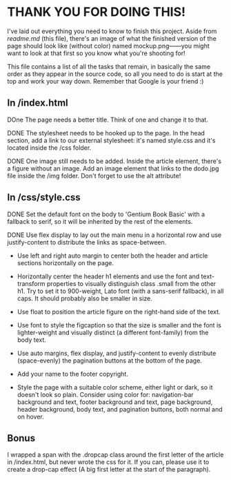 # THANK YOU FOR DOING THIS!
I've laid out everything you need to know to finish this project. Aside from *readme.md* (this file), there's an image of what the finished version of the page should look like (without color) named mockup.png——you might want to look at that first so you know what you're shooting for!

This file contains a list of all the tasks that remain, in basically the same order as they appear in the source code, so all you need to do is start at the top and work your way down. Remember that Google is your friend :)

## In /index.html
DOne The page needs a better title. Think of one and change it to that.

DONE The stylesheet needs to be hooked up to the page. In the head section, add a link to our external stylesheet: it's named style.css and it's located inside the /css folder.

DONE One image still needs to be added. Inside the article element, there's a figure without an image. Add an image element that links to the dodo.jpg file inside the /img folder. Don't forget to use the alt attribute!

## In /css/style.css
DONE Set the default font on the body to 'Gentium Book Basic' with a fallback to serif, so it will be inherited by the rest of the elements.

DONE Use flex display to lay out the main menu in a horizontal row and use justify-content to distribute the links as space-between.

+ Use left and right auto margin to center both the header and article sections horizontally on the page.

+ Horizontally center the header h1 elements and use the font and text-transform properties to visually distinguish class .small from the other h1. Try to set it to 900-weight, Lato font (with a sans-serif fallback), in all caps. It should probably also be smaller in size.

+ Use float to position the article figure on the right-hand side of the text.

+ Use font to style the figcaption so that the size is smaller and the font is lighter-weight and visually distinct (a different font-family) from the body text.

+ Use auto margins, flex display, and justify-content to evenly distribute (space-evenly) the pagination buttons at the bottom of the page.

+ Add your name to the footer copyright.

+ Style the page with a suitable color scheme, either light or dark, so it doesn't look so plain. Consider using color for: navigation-bar background and text, footer background and text, page background, header background, body text, and pagination buttons, both normal and on hover.

## Bonus
I wrapped a span with the .dropcap class around the first letter of the article in /index.html, but never wrote the css for it. If you can, please use it to create a drop-cap effect (A big first letter at the start of the paragraph).
